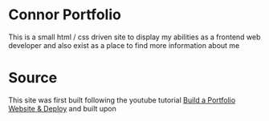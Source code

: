 # Connor Portfolio
This is a small html / css driven site to display my abilities as a frontend web developer and also exist as a place to find more information about me
# Source
This site was first built following the youtube tutorial [Build a Portfolio Website & Deploy](https://youtu.be/r_hYR53r61M) and built upon
